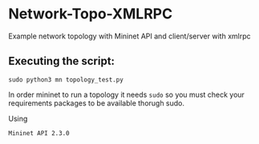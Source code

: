 # Network-Topo-XMLRPC
Example  network topology with Mininet API and client/server with xmlrpc


## Executing the script:

```
sudo python3 mn topology_test.py

```
In order mininet to run a topology it needs `sudo` so you must check your requirements packages to be available thorugh sudo.

Using

`Mininet API 2.3.0`
